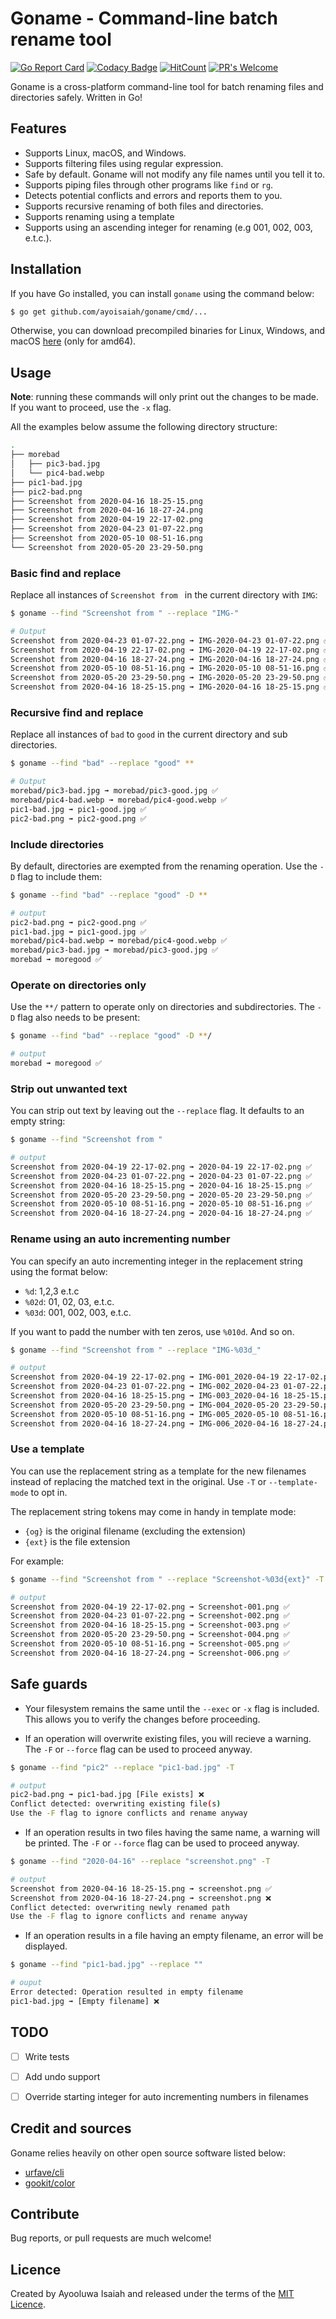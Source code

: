# Goname - Command-line batch rename tool
[![Go Report Card](https://goreportcard.com/badge/github.com/ayoisaiah/goname)](https://goreportcard.com/report/github.com/ayoisaiah/goname)
[![Codacy Badge](https://api.codacy.com/project/badge/Grade/7136493cf477467387381890cb25dc9e)](https://www.codacy.com/manual/ayoisaiah/goname?utm_source=github.com&amp;utm_medium=referral&amp;utm_content=ayoisaiah/goname&amp;utm_campaign=Badge_Grade)
[![HitCount](http://hits.dwyl.com/ayoisaiah/goname.svg)](http://hits.dwyl.com/ayoisaiah/goname)
[![PR's Welcome](https://img.shields.io/badge/PRs-welcome-brightgreen.svg?style=flat)](http://makeapullrequest.com)

Goname is a cross-platform command-line tool for batch renaming files and directories safely. Written in Go!

## Features

  - Supports Linux, macOS, and Windows.
  - Supports filtering files using regular expression.
  - Safe by default. Goname will not modify any file names until you tell it to.
  - Supports piping files through other programs like `find` or `rg`.
  - Detects potential conflicts and errors and reports them to you.
  - Supports recursive renaming of both files and directories.
  - Supports renaming using a template
  - Supports using an ascending integer for renaming (e.g 001, 002, 003, e.t.c.).

## Installation

If you have Go installed, you can install `goname` using the command below:

```bash
$ go get github.com/ayoisaiah/goname/cmd/...
```

Otherwise, you can download precompiled binaries for Linux, Windows, and macOS [here](https://github.com/ayoisaiah/goname/releases) (only for amd64).

## Usage

**Note**: running these commands will only print out the changes to be made. If you want to proceed, use the `-x` flag.

All the examples below assume the following directory structure:

```bash
.
├── morebad
│   ├── pic3-bad.jpg
│   └── pic4-bad.webp
├── pic1-bad.jpg
├── pic2-bad.png
├── Screenshot from 2020-04-16 18-25-15.png
├── Screenshot from 2020-04-16 18-27-24.png
├── Screenshot from 2020-04-19 22-17-02.png
├── Screenshot from 2020-04-23 01-07-22.png
├── Screenshot from 2020-05-10 08-51-16.png
└── Screenshot from 2020-05-20 23-29-50.png
```

### Basic find and replace

Replace all instances of `Screenshot from ` in the current directory with `IMG`:

```bash
$ goname --find "Screenshot from " --replace "IMG-"
```

```bash
# Output
Screenshot from 2020-04-23 01-07-22.png ➟ IMG-2020-04-23 01-07-22.png ✅
Screenshot from 2020-04-19 22-17-02.png ➟ IMG-2020-04-19 22-17-02.png ✅
Screenshot from 2020-04-16 18-27-24.png ➟ IMG-2020-04-16 18-27-24.png ✅
Screenshot from 2020-05-10 08-51-16.png ➟ IMG-2020-05-10 08-51-16.png ✅
Screenshot from 2020-05-20 23-29-50.png ➟ IMG-2020-05-20 23-29-50.png ✅
Screenshot from 2020-04-16 18-25-15.png ➟ IMG-2020-04-16 18-25-15.png ✅
```

### Recursive find and replace

Replace all instances of `bad` to `good` in the current directory and sub
directories.

```bash
$ goname --find "bad" --replace "good" **
```

```bash
# Output
morebad/pic3-bad.jpg ➟ morebad/pic3-good.jpg ✅
morebad/pic4-bad.webp ➟ morebad/pic4-good.webp ✅
pic1-bad.jpg ➟ pic1-good.jpg ✅
pic2-bad.png ➟ pic2-good.png ✅
```

### Include directories

By default, directories are exempted from the renaming operation. Use the `-D`
flag to include them:

```bash
$ goname --find "bad" --replace "good" -D **
```

```bash
# output
pic2-bad.png ➟ pic2-good.png ✅
pic1-bad.jpg ➟ pic1-good.jpg ✅
morebad/pic4-bad.webp ➟ morebad/pic4-good.webp ✅
morebad/pic3-bad.jpg ➟ morebad/pic3-good.jpg ✅
morebad ➟ moregood ✅
```

### Operate on directories only

Use the `**/` pattern to operate only on directories and subdirectories. The `-D` flag also needs to be present:

```bash
$ goname --find "bad" --replace "good" -D **/
```

```bash
# output
morebad ➟ moregood ✅
```

### Strip out unwanted text

You can strip out text by leaving out the `--replace` flag. It defaults to an
empty string:

```bash
$ goname --find "Screenshot from "
```

```bash
# output
Screenshot from 2020-04-19 22-17-02.png ➟ 2020-04-19 22-17-02.png ✅
Screenshot from 2020-04-23 01-07-22.png ➟ 2020-04-23 01-07-22.png ✅
Screenshot from 2020-04-16 18-25-15.png ➟ 2020-04-16 18-25-15.png ✅
Screenshot from 2020-05-20 23-29-50.png ➟ 2020-05-20 23-29-50.png ✅
Screenshot from 2020-05-10 08-51-16.png ➟ 2020-05-10 08-51-16.png ✅
Screenshot from 2020-04-16 18-27-24.png ➟ 2020-04-16 18-27-24.png ✅
```

### Rename using an auto incrementing number

You can specify an auto incrementing integer in the replacement string using the
format below:

  - `%d`: 1,2,3 e.t.c
  - `%02d`: 01, 02, 03, e.t.c.
  - `%03d`: 001, 002, 003, e.t.c.

If you want to padd the number with ten zeros, use `%010d`. And so on.

```bash
$ goname --find "Screenshot from " --replace "IMG-%03d_"
```

```bash
# output
Screenshot from 2020-04-19 22-17-02.png ➟ IMG-001_2020-04-19 22-17-02.png ✅
Screenshot from 2020-04-23 01-07-22.png ➟ IMG-002_2020-04-23 01-07-22.png ✅
Screenshot from 2020-04-16 18-25-15.png ➟ IMG-003_2020-04-16 18-25-15.png ✅
Screenshot from 2020-05-20 23-29-50.png ➟ IMG-004_2020-05-20 23-29-50.png ✅
Screenshot from 2020-05-10 08-51-16.png ➟ IMG-005_2020-05-10 08-51-16.png ✅
Screenshot from 2020-04-16 18-27-24.png ➟ IMG-006_2020-04-16 18-27-24.png ✅
```

### Use a template

You can use the replacement string as a template for the new filenames instead of replacing the matched text in the original. Use `-T` or `--template-mode` to opt in.

The replacement string tokens may come in handy in template mode:

  - `{og}` is the original filename (excluding the extension)
  - `{ext}` is the file extension

For example:

```bash
$ goname --find "Screenshot from " --replace "Screenshot-%03d{ext}" -T
```

```bash
# output
Screenshot from 2020-04-19 22-17-02.png ➟ Screenshot-001.png ✅
Screenshot from 2020-04-23 01-07-22.png ➟ Screenshot-002.png ✅
Screenshot from 2020-04-16 18-25-15.png ➟ Screenshot-003.png ✅
Screenshot from 2020-05-20 23-29-50.png ➟ Screenshot-004.png ✅
Screenshot from 2020-05-10 08-51-16.png ➟ Screenshot-005.png ✅
Screenshot from 2020-04-16 18-27-24.png ➟ Screenshot-006.png ✅
```

## Safe guards

  - Your filesystem remains the same until the `--exec` or `-x` flag is included. This allows you to verify the changes before proceeding.

  - If an operation will overwrite existing files, you will recieve a warning. The `-F` or `--force` flag can be used to proceed anyway.

```bash
$ goname --find "pic2" --replace "pic1-bad.jpg" -T
```

```bash
# output
pic2-bad.png ➟ pic1-bad.jpg [File exists] ❌
Conflict detected: overwriting existing file(s)
Use the -F flag to ignore conflicts and rename anyway
```

  - If an operation results in two files having the same name, a warning will be printed. The `-F` or `--force` flag can be used to proceed anyway.

```bash
$ goname --find "2020-04-16" --replace "screenshot.png" -T
```

```bash
# output
Screenshot from 2020-04-16 18-25-15.png ➟ screenshot.png ✅
Screenshot from 2020-04-16 18-27-24.png ➟ screenshot.png ❌
Conflict detected: overwriting newly renamed path
Use the -F flag to ignore conflicts and rename anyway
```

  - If an operation results in a file having an empty filename, an error will be displayed.

```bash
$ goname --find "pic1-bad.jpg" --replace ""
```

```bash
# ouput
Error detected: Operation resulted in empty filename
pic1-bad.jpg ➟ [Empty filename] ❌
```

## TODO

- [ ] Write tests
- [ ] Add undo support
- [ ] Override starting integer for auto incrementing numbers in filenames


## Credit and sources

Goname relies heavily on other open source software listed below:

  - [urfave/cli](https://github.com/urfave/cli)
  - [gookit/color](https://github.com/gookit/color)

## Contribute

Bug reports, or pull requests are much welcome!

## Licence

Created by Ayooluwa Isaiah and released under the terms of the [MIT Licence](http://opensource.org/licenses/MIT).
